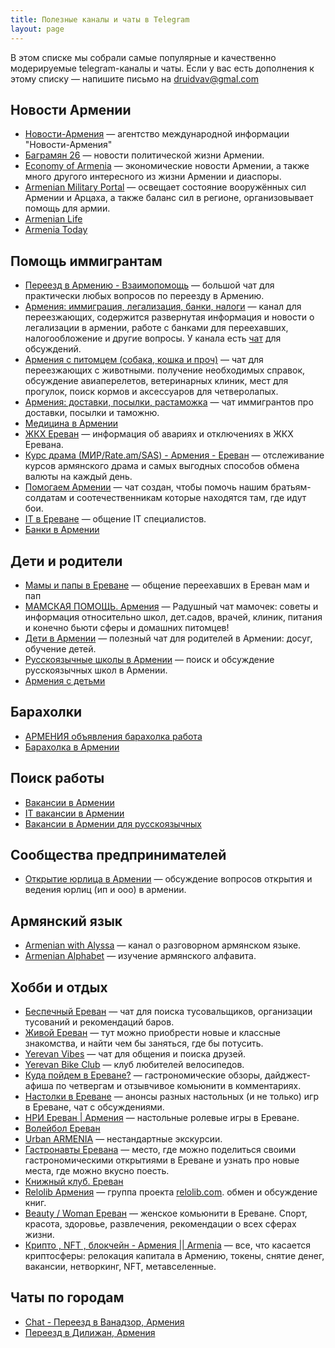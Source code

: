 ```yaml
---
title: Полезные каналы и чаты в Telegram
layout: page
---
```


В этом списке мы собрали самые популярные и качественно модерируемые telegram-каналы и чаты. Если у вас есть дополнения
к этому списку — напишите письмо на druidvav@gmal.com

## Новости Армении

- [Новости-Армения](https://t.me/novostiarmenia) — агентство международной информации "Новости-Армения"
- [Баграмян 26](https://t.me/bagramyan26) — новости политической жизни Армении.
- [Economy of Armenia](https://t.me/economyofarmenia) — экономические новости Армении, а также много другого интересного из жизни Армении и диаспоры.
- [Armenian Military Portal](https://t.me/military_arm) — освещает состояние вооружённых сил Армении и Арцаха, а также баланс сил в регионе, организовывает помощь для армии.
- [Armenian Life](https://t.me/Armenian_Life)
- [Armenia Today](https://t.me/armtoday)

## Помощь иммигрантам

- [Переезд в Армению - Взаимопомощь](http://t.me/+szFNNJqf1J42Zjhi) — большой чат для практически любых вопросов по переезду в Армению.
- [Армения: иммиграция, легализация, банки, налоги](https://t.me/am_banking_and_residency) — канал для переезжающих, содержится развернутая информация и новости о легализации в армении, работе с банками для переехавших, налогообложение и другие вопросы. У канала есть [чат](https://t.me/am_banking_and_relocation_chat) для обсуждений.
- [Армения с питомцем (собака, кошка и проч)](https://t.me/armenia_pets) — чат для переезжающих с животными. получение необходимых справок, обсуждение авиаперелетов, ветеринарных клиник, мест для прогулок, поиск кормов и аксессуаров для четверолапых.
- [Армения: доставки, посылки, растаможка](https://t.me/am_delivery) — чат иммигрантов про доставки, посылки и таможню.
- [Медицина в Армении](https://t.me/armenianmedicine)
- [ЖКХ Ереван](https://t.me/yerevan_utilities) — информация об авариях и отключениях в ЖКХ Еревана.
- [Курс драма (МИР/Rate.am/SAS) - Армения - Ереван](https://t.me/armeniaCurrency) — отслеживание курсов армянского драма и самых выгодных способов обмена валюты на каждый день.
- [Помогаем Армении](https://t.me/+YH7-IwD1TSkzMGQy) — чат создан, чтобы помочь нашим братьям-солдатам и соотечественникам которые находятся там, где идут бои.
- [IT в Ереване](https://t.me/iterevan) — общение IT специалистов.
- [Банки в Армении](https://t.me/+tkxjy-IbDFZhODAy)

##  Дети и родители

- [Мамы и папы в Ереване](https://t.me/erevanmoms) — общение переехавших в Ереван мам и пап
- [МАМСКАЯ ПОМОЩЬ. Армения](https://t.me/mamskayapomosch) — Радушный чат мамочек: советы и информация относительно школ, дет.садов, врачей, клиник, питания и конечно бьюти сферы и домашних питомцев!
- [Дети в Армении](https://t.me/detiarmeniya) — полезный чат для родителей в Армении: досуг, обучение детей.
- [Русскоязычные школы в Армении](https://t.me/ru_schools_armenia) — поиск и обсуждение русскоязычных школ в Армении.
- [Армения с детьми](https://t.me/kids_am)

## Барахолки

- [АРМЕНИЯ объявления барахолка работа](https://t.me/armeniya_avito)
- [Барахолка в Армении](https://t.me/baraxolka_in_armenia)

## Поиск работы

- [Вакансии в Армении](https://t.me/rabotavarmenii)
- [IT вакансии в Армении](https://t.me/itjobsinam)
- [Вакансии в Армении для русскоязычных](https://t.me/ThereAreWorksInArmenia)

## Сообщества предпринимателей

- [Открытие юрлица в Армении](https://t.me/+TG55UcS6PjViOThi) — обсуждение вопросов открытия и ведения юрлиц (ип и ооо) в армении.

## Армянский язык

- [Armenian with Alyssa](https://t.me/armenian_with_alyssa) — канал о разговорном армянском языке.
- [Armenian Alphabet](https://t.me/armenianalphabet) — изучение армянского алфавита.

## Хобби и отдых

- [Беспечный Ереван](https://t.me/jaunty_yerevan) — чат для поиска тусовальщиков, организации тусований и рекомендаций баров.
- [Живой Ереван](https://t.me/YerevanAlive4) — тут можно приобрести новые и классные знакомства, и найти чем бы заняться, где бы потусить.
- [Yerevan Vibes](https://t.me/yerevanvibes) — чат для общения и поиска друзей.
- [Yerevan Bike Club](https://t.me/yerevanBikeClub) — клуб любителей велосипедов.
- [Куда пойдем в Ереване?](https://t.me/review_armenia) — гастрономические обзоры, дайджест-афиша по четвергам и отзывчивое комьюнити в комментариях.
- [Настолки в Ереване](https://t.me/boardgames_yerevan) — анонсы разных настольных (и не только) игр в Ереване, чат с обсуждениями.
- [НРИ Ереван \| Армения](https://t.me/nrierevan) — настольные ролевые игры в Ереване.
- [Волейбол Ереван](https://t.me/volleybollerv)
- [Urban ARMENIA](https://t.me/urbanarmenia) — нестандартные экскурсии.
- [Гастронавты Еревана](https://t.me/gastroneersYerevan) — место, где можно поделиться своими гастрономическими открытиями в Ереване и узнать про новые места, где можно вкусно поесть.
- [Книжный клуб. Ереван](https://t.me/bookclubyerevan)
- [Relolib Армения](https://t.me/+J__AORhInF5jMWYy) — группа проекта [relolib.com](https://relolib.com/armenia). обмен и обсуждение книг.
- [Beauty / Woman Ереван](https://t.me/womenerevan) — женское комьюнити в Ереване. Спорт, красота, здоровье, развлечения, рекомендации о всех сферах жизни.
- [Крипто , NFТ , блокчейн - Армения \|\| Armenia](https://t.me/cryptoitarmenia) — все, что касается криптосферы: релокация капитала в Армению, токены, снятие денег,  вакансии, нетворкинг, NFT, метавселенные.

## Чаты по городам

- [Chat - Переезд в Ванадзор, Армения](https://t.me/vanadzorchat)
- [Переезд в Дилижан, Армения](https://t.me/dilijanforlife)

